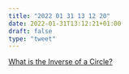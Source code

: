 ```yaml
---
title: "2022 01 31 13 12 20"
date: 2022-01-31T13:12:21+01:00
draft: false
type: "tweet"
---
```


[What is the Inverse of a Circle?](https://mattferraro.dev/posts/inverse-of-a-circle)
